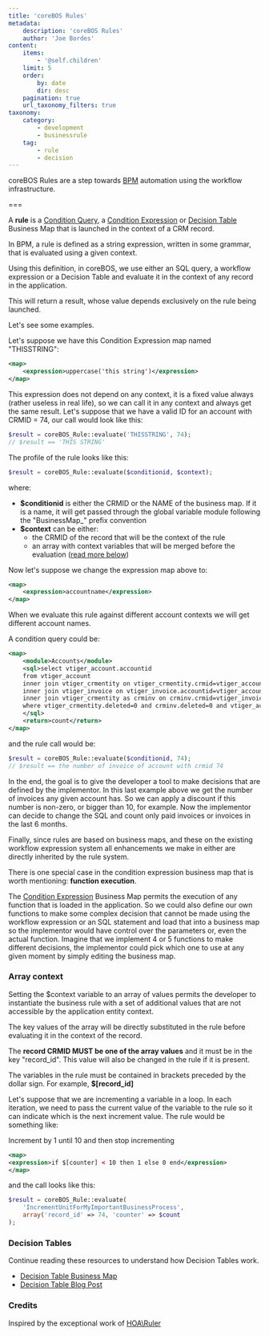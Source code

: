 ```yaml
---
title: 'coreBOS Rules'
metadata:
    description: 'coreBOS Rules'
    author: 'Joe Bordes'
content:
    items:
        - '@self.children'
    limit: 5
    order:
        by: date
        dir: desc
    pagination: true
    url_taxonomy_filters: true
taxonomy:
    category:
        - development
        - businessrule
    tag:
        - rule
        - decision
---
```


coreBOS Rules are a step towards [BPM](https://en.wikipedia.org/wiki/Business_process_management) automation using the workflow infrastructure.

===

A **rule** is a [Condition Query](../../../../05.configuration-tools/02.business-maps/04.condition-query), a [Condition Expression](../../../../05.configuration-tools/02.business-maps/03.condition-expression) or [Decision Table](../../../../05.configuration-tools/02.business-maps/06.decisiontable)
Business Map that is launched in the context of a CRM record.

In BPM, a rule is defined as a string expression, written in some grammar, that is evaluated using a given context.

Using this definition, in coreBOS, we use either an SQL query, a workflow expression or a Decision Table and evaluate it in the context of any record in the application.

This will return a result, whose value depends exclusively on the rule being launched.

Let's see some examples.

Let's suppose we have this Condition Expression map named "THISSTRING":

```xml
<map>
    <expression>uppercase('this string')</expression>
</map>
```

This expression does not depend on any context, it is a fixed value always (rather useless in real life), so we can call it in any context and always get the same result. Let's suppose that we have a valid ID for an account with CRMID = 74, our call would look like this:

```php
$result = coreBOS_Rule::evaluate('THISSTRING', 74);
// $result == 'THIS STRING'
```

The profile of the rule looks like this:

```php
$result = coreBOS_Rule::evaluate($conditionid, $context);
```

where:

- **$conditionid** is either the CRMID or the NAME of the business map. If it is a name, it will get passed through the global variable module following the "BusinessMap\_" prefix convention
- **$context** can be either:
  - the CRMID of the record that will be the context of the rule
  - an array with context variables that will be merged before the evaluation ([read more below](../26.corebos_rules/item.md#array-context))

Now let's suppose we change the expression map above to:

```xml
<map>
    <expression>accountname</expression>
</map>
```

When we evaluate this rule against different account contexts we will get different account names.

A condition query could be:

```xml
<map>
    <module>Accounts</module>
    <sql>select vtiger_account.accountid
    from vtiger_account
    inner join vtiger_crmentity on vtiger_crmentity.crmid=vtiger_account.accountid
    inner join vtiger_invoice on vtiger_invoice.accountid=vtiger_account.accountid
    inner join vtiger_crmentity as crminv on crminv.crmid=vtiger_invoice.invoiceid
    where vtiger_crmentity.deleted=0 and crminv.deleted=0 and vtiger_account.accountid=?
    </sql>
    <return>count</return>
</map>
```

and the rule call would be:

```php
$result = coreBOS_Rule::evaluate($conditionid, 74);
// $result == the number of invoice of account with crmid 74
```

In the end, the goal is to give the developer a tool to make decisions that are defined by the implementor. In this last example above we get the number of invoices any given account has. So we can apply a discount if this number is non-zero, or bigger than 10, for example. Now the implementor can decide to change the SQL and count only paid invoices or invoices in the last 6 months.

Finally, since rules are based on business maps, and these on the existing workflow expression system all enhancements we make in either are directly inherited by the rule system.

There is one special case in the condition expression business map that is worth mentioning: **function execution**.

The [Condition Expression](../../../../05.configuration-tools/02.business-maps/03.condition-expression) Business Map permits the execution of any function that is loaded in the application. So we could also define our own functions to make some complex decision that cannot be made using the workflow expression or an SQL statement and load that into a business map so the implementor would have control over the parameters or, even the actual function. Imagine that we implement 4 or 5 functions to make different decisions, the implementor could pick which one to use at any given moment by simply editing the business map.

### Array context

Setting the $context variable to an array of values permits the developer to instantiate the business rule with a set of additional values that are not accessible by the application entity context.

The key values of the array will be directly substituted in the rule before evaluating it in the context of the record.

The **record CRMID MUST be one of the array values** and it must be in the key "record\_id". This value will also be changed in the rule if it is present.

The variables in the rule must be contained in brackets preceded by the dollar sign. For example, **$\[record\_id\]**

Let's suppose that we are incrementing a variable in a loop. In each iteration, we need to pass the current value of the variable to the rule so it can indicate which is the next increment value. The rule would be something like:

<div class="notices blue">Increment by 1 until 10 and then stop incrementing</div>

```xml
<map>
<expression>if $[counter] < 10 then 1 else 0 end</expression>
</map>
```

and the call looks like this:

```php
$result = coreBOS_Rule::evaluate(
    'IncrementUnitForMyImportantBusinessProcess',
    array('record_id' => 74, 'counter' => $count
);
```

### Decision Tables

Continue reading these resources to understand how Decision Tables work.

- [Decision Table Business Map](../../../../05.configuration-tools/02.business-maps/06.decisiontable/)
- [Decision Table Blog Post](http://blog.corebos.org/blog/decisiontable)

### Credits

<div class="notices blue"> Inspired by the exceptional work of <a href="https://hoa-project.net/En/Literature/Hack/Ruler.html">HOA\Ruler</a></div>
